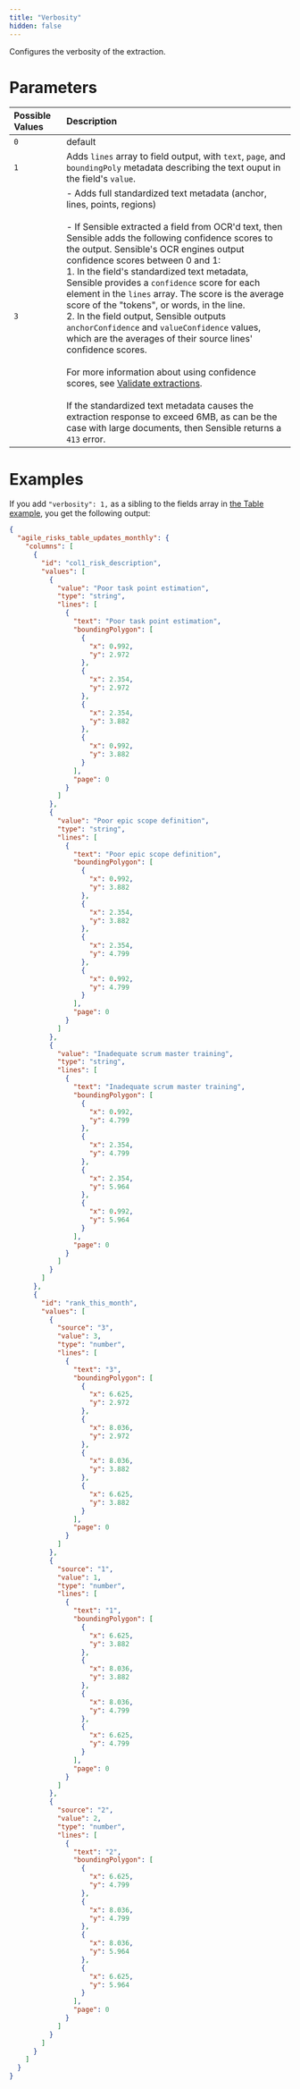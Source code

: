 ```yaml
---
title: "Verbosity"
hidden: false
---
```

Configures the verbosity of the extraction.

Parameters
====

| Possible Values | Description                                                  |
| :-------------- | :----------------------------------------------------------- |
| `0`             | default                                                      |
| `1`             | Adds `lines` array to field output, with  `text`, `page`, and `boundingPoly` metadata describing the text ouput in the field's  `value`. |
| `3`             | - Adds full standardized text metadata (anchor, lines, points, regions) <br/><br/>- If Sensible extracted a field from OCR'd text, then Sensible adds the following confidence scores to the output. Sensible's OCR engines output confidence scores between 0 and 1: <br/>1. In the field's standardized text metadata, Sensible provides a `confidence` score for each element in the `lines` array. The score is the average score of the "tokens", or words, in the line.<br/>2. In the field output, Sensible outputs  `anchorConfidence` and `valueConfidence` values, which are the averages of their source lines' confidence scores.<br/><br/>For more information about using confidence scores, see [Validate extractions](doc:validate-extractions).<br/><br/> If the standardized text metadata causes the extraction response to exceed 6MB, as can be the case with large documents, then Sensible returns a `413` error. |

Examples
====

If you add `"verbosity": 1,`  as a sibling to the fields array in [the Table example](doc:table#examples), you get the following output:

```json
{
  "agile_risks_table_updates_monthly": {
    "columns": [
      {
        "id": "col1_risk_description",
        "values": [
          {
            "value": "Poor task point estimation",
            "type": "string",
            "lines": [
              {
                "text": "Poor task point estimation",
                "boundingPolygon": [
                  {
                    "x": 0.992,
                    "y": 2.972
                  },
                  {
                    "x": 2.354,
                    "y": 2.972
                  },
                  {
                    "x": 2.354,
                    "y": 3.882
                  },
                  {
                    "x": 0.992,
                    "y": 3.882
                  }
                ],
                "page": 0
              }
            ]
          },
          {
            "value": "Poor epic scope definition",
            "type": "string",
            "lines": [
              {
                "text": "Poor epic scope definition",
                "boundingPolygon": [
                  {
                    "x": 0.992,
                    "y": 3.882
                  },
                  {
                    "x": 2.354,
                    "y": 3.882
                  },
                  {
                    "x": 2.354,
                    "y": 4.799
                  },
                  {
                    "x": 0.992,
                    "y": 4.799
                  }
                ],
                "page": 0
              }
            ]
          },
          {
            "value": "Inadequate scrum master training",
            "type": "string",
            "lines": [
              {
                "text": "Inadequate scrum master training",
                "boundingPolygon": [
                  {
                    "x": 0.992,
                    "y": 4.799
                  },
                  {
                    "x": 2.354,
                    "y": 4.799
                  },
                  {
                    "x": 2.354,
                    "y": 5.964
                  },
                  {
                    "x": 0.992,
                    "y": 5.964
                  }
                ],
                "page": 0
              }
            ]
          }
        ]
      },
      {
        "id": "rank_this_month",
        "values": [
          {
            "source": "3",
            "value": 3,
            "type": "number",
            "lines": [
              {
                "text": "3",
                "boundingPolygon": [
                  {
                    "x": 6.625,
                    "y": 2.972
                  },
                  {
                    "x": 8.036,
                    "y": 2.972
                  },
                  {
                    "x": 8.036,
                    "y": 3.882
                  },
                  {
                    "x": 6.625,
                    "y": 3.882
                  }
                ],
                "page": 0
              }
            ]
          },
          {
            "source": "1",
            "value": 1,
            "type": "number",
            "lines": [
              {
                "text": "1",
                "boundingPolygon": [
                  {
                    "x": 6.625,
                    "y": 3.882
                  },
                  {
                    "x": 8.036,
                    "y": 3.882
                  },
                  {
                    "x": 8.036,
                    "y": 4.799
                  },
                  {
                    "x": 6.625,
                    "y": 4.799
                  }
                ],
                "page": 0
              }
            ]
          },
          {
            "source": "2",
            "value": 2,
            "type": "number",
            "lines": [
              {
                "text": "2",
                "boundingPolygon": [
                  {
                    "x": 6.625,
                    "y": 4.799
                  },
                  {
                    "x": 8.036,
                    "y": 4.799
                  },
                  {
                    "x": 8.036,
                    "y": 5.964
                  },
                  {
                    "x": 6.625,
                    "y": 5.964
                  }
                ],
                "page": 0
              }
            ]
          }
        ]
      }
    ]
  }
}
```

